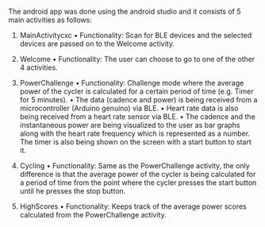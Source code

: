 The android app was done using the android studio and it consists of 5 main activities as follows:

1.	MainActivitycxc
•	Functionality: Scan for BLE devices and the selected devices are passed on to the Welcome activity.

2.	Welcome
•	Functionality: The user can choose to go to one of the other 4 activities.

3.	PowerChallenge
•	Functionality: Challenge mode where the average power of the cycler is calculated for a certain period of time (e.g. Timer for 5 minutes). 
•	The data (cadence and power) is being received from a microcontroller (Arduino  genuino) via BLE.
•	Heart rate data is also being received from a heart rate sensor via BLE.
•	The cadence and the instantaneous power are being visualized to the user as bar graphs along with the heart rate frequency which is represented as a number. The timer is also being shown on the screen with a start button to start it.

4.	Cycling
•	Functionality: Same as the PowerChallenge activity, the only difference is that the average power of the cycler is being calculated for a period of time from the point where the cycler presses the start button until he presses the stop button.

5.	HighScores
•	Functionality: Keeps track of the average power scores calculated from the PowerChallenge activity.
